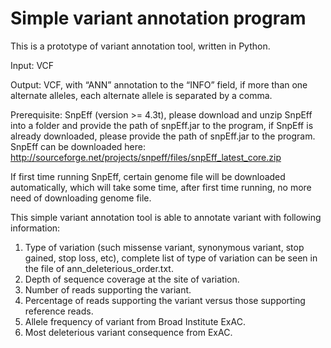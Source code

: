 # Simple variant annotation program

This is a prototype of variant annotation tool, written in Python.

Input: VCF

Output: VCF, with “ANN” annotation to the “INFO” field, if more than one alternate alleles, each alternate allele is separated by a comma.

Prerequisite: SnpEff (version >= 4.3t), please download and unzip SnpEff into a folder and provide the path of snpEff.jar to the program, if SnpEff is already downloaded, please provide the path of snpEff.jar to the program. SnpEff can be downloaded here:
http://sourceforge.net/projects/snpeff/files/snpEff_latest_core.zip

If first time running SnpEff, certain genome file will be downloaded automatically, which will take some time, after first time running, no more need of downloading genome file. 

This simple variant annotation tool is able to annotate variant with following information:
  1.	Type of variation (such missense variant, synonymous variant, stop gained, stop loss, etc), complete list of type of variation can be seen in the file of ann_deleterious_order.txt.
2.	Depth of sequence coverage at the site of variation.
3.	Number of reads supporting the variant.
4.	Percentage of reads supporting the variant versus those supporting reference reads.
5.	Allele frequency of variant from Broad Institute ExAC.
6.	Most deleterious variant consequence from ExAC.

